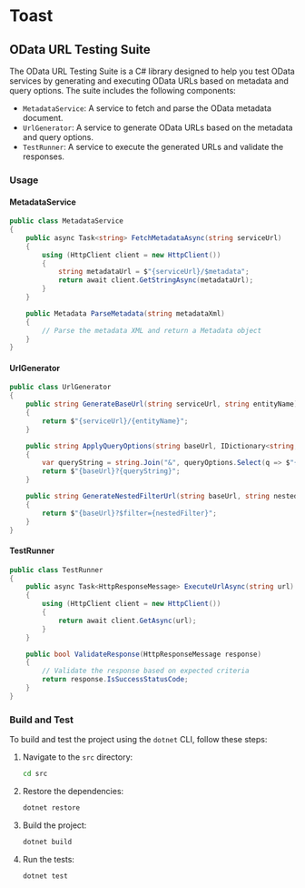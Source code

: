 # Toast

## OData URL Testing Suite

The OData URL Testing Suite is a C# library designed to help you test OData services by generating and executing OData URLs based on metadata and query options. The suite includes the following components:

- `MetadataService`: A service to fetch and parse the OData metadata document.
- `UrlGenerator`: A service to generate OData URLs based on the metadata and query options.
- `TestRunner`: A service to execute the generated URLs and validate the responses.

### Usage

#### MetadataService

```csharp
public class MetadataService
{
    public async Task<string> FetchMetadataAsync(string serviceUrl)
    {
        using (HttpClient client = new HttpClient())
        {
            string metadataUrl = $"{serviceUrl}/$metadata";
            return await client.GetStringAsync(metadataUrl);
        }
    }

    public Metadata ParseMetadata(string metadataXml)
    {
        // Parse the metadata XML and return a Metadata object
    }
}
```

#### UrlGenerator

```csharp
public class UrlGenerator
{
    public string GenerateBaseUrl(string serviceUrl, string entityName)
    {
        return $"{serviceUrl}/{entityName}";
    }

    public string ApplyQueryOptions(string baseUrl, IDictionary<string, string> queryOptions)
    {
        var queryString = string.Join("&", queryOptions.Select(q => $"{q.Key}={q.Value}"));
        return $"{baseUrl}?{queryString}";
    }

    public string GenerateNestedFilterUrl(string baseUrl, string nestedFilter)
    {
        return $"{baseUrl}?$filter={nestedFilter}";
    }
}
```

#### TestRunner

```csharp
public class TestRunner
{
    public async Task<HttpResponseMessage> ExecuteUrlAsync(string url)
    {
        using (HttpClient client = new HttpClient())
        {
            return await client.GetAsync(url);
        }
    }

    public bool ValidateResponse(HttpResponseMessage response)
    {
        // Validate the response based on expected criteria
        return response.IsSuccessStatusCode;
    }
}
```

### Build and Test

To build and test the project using the `dotnet` CLI, follow these steps:

1. Navigate to the `src` directory:
   ```sh
   cd src
   ```

2. Restore the dependencies:
   ```sh
   dotnet restore
   ```

3. Build the project:
   ```sh
   dotnet build
   ```

4. Run the tests:
   ```sh
   dotnet test
   ```

